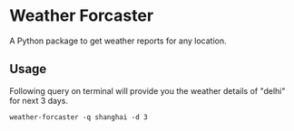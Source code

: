 # Weather Forcaster

A Python package to get weather reports for any location.

## Usage

Following query on terminal will provide you the weather details of "delhi" for next 3 days.

```
weather-forcaster -q shanghai -d 3
```